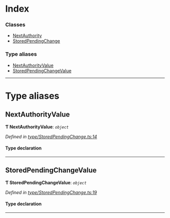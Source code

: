

# Index

### Classes

* [NextAuthority](../classes/_type_storedpendingchange_.nextauthority.md)
* [StoredPendingChange](../classes/_type_storedpendingchange_.storedpendingchange.md)

### Type aliases

* [NextAuthorityValue](_type_storedpendingchange_.md#nextauthorityvalue)
* [StoredPendingChangeValue](_type_storedpendingchange_.md#storedpendingchangevalue)

---

# Type aliases

<a id="nextauthorityvalue"></a>

##  NextAuthorityValue

**Ƭ NextAuthorityValue**: *`object`*

*Defined in [type/StoredPendingChange.ts:14](https://github.com/polkadot-js/api/blob/3e7dc01/packages/types/src/type/StoredPendingChange.ts#L14)*

#### Type declaration

___
<a id="storedpendingchangevalue"></a>

##  StoredPendingChangeValue

**Ƭ StoredPendingChangeValue**: *`object`*

*Defined in [type/StoredPendingChange.ts:19](https://github.com/polkadot-js/api/blob/3e7dc01/packages/types/src/type/StoredPendingChange.ts#L19)*

#### Type declaration

___

